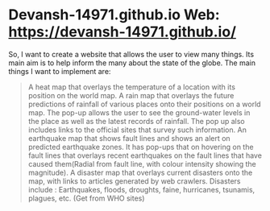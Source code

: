 # Devansh-14971.github.io Web: https://devansh-14971.github.io/
So, I want to create a website that allows the user to view many things. Its main aim is to help inform the many about the state of the globe.
The main things I want to implement are:
> A heat map that overlays the temperature of a location with its position on the world map.
> A rain map that overlays the future predictions of rainfall of various places onto their positions on a world map. The pop-up allows the user to see the ground-water levels in the place as well as the latest records of rainfall. The pop up also includes links to the official sites that survey such information.
> An earthquake map that shows fault lines and shows an alert on predicted earthquake zones. It has pop-ups that on hovering on the fault lines that overlays recent earthquakes on the fault lines that have caused them(Radial from fault line, with colour intensity showing the magnitude).
> A disaster map that overlays current disasters onto the map, with links to articles generated by web crawlers. Disasters include : Earthquakes, floods, droughts, faine, hurricanes, tsunamis, plagues, etc. (Get from WHO sites)
